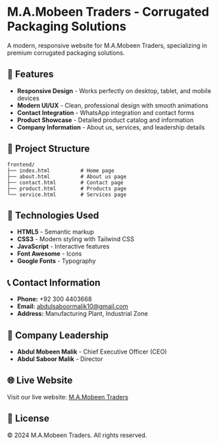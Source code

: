 # M.A.Mobeen Traders - Corrugated Packaging Solutions

A modern, responsive website for M.A.Mobeen Traders, specializing in premium corrugated packaging solutions.

## 🌟 Features

- **Responsive Design** - Works perfectly on desktop, tablet, and mobile devices
- **Modern UI/UX** - Clean, professional design with smooth animations
- **Contact Integration** - WhatsApp integration and contact forms
- **Product Showcase** - Detailed product catalog and information
- **Company Information** - About us, services, and leadership details

## 📁 Project Structure

```
frontend/
├── index.html          # Home page
├── about.html          # About us page
├── contact.html        # Contact page
├── product.html        # Products page
└── service.html        # Services page
```

## 🚀 Technologies Used

- **HTML5** - Semantic markup
- **CSS3** - Modern styling with Tailwind CSS
- **JavaScript** - Interactive features
- **Font Awesome** - Icons
- **Google Fonts** - Typography

## 📞 Contact Information

- **Phone:** +92 300 4403668
- **Email:** abdulsaboormalik10@gmail.com
- **Address:** Manufacturing Plant, Industrial Zone

## 🏢 Company Leadership

- **Abdul Mobeen Malik** - Chief Executive Officer (CEO)
- **Abdul Saboor Malik** - Director

## 🌐 Live Website

Visit our live website: [M.A.Mobeen Traders](https://your-username.github.io/repository-name)

## 📝 License

© 2024 M.A.Mobeen Traders. All rights reserved.
